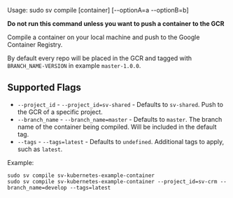 Usage: sudo sv compile [container] [--optionA=a --optionB=b]

**Do not run this command unless you want to push a container to the GCR**

Compile a container on your local machine and push to the Google Container Registry.

By default every repo will be placed in the GCR and tagged with `BRANCH_NAME-VERSION` in example `master-1.0.0`.

## Supported Flags

* `--project_id` - `--project_id=sv-shared` - Defaults to `sv-shared`. Push to the GCR of a specific project.
* `--branch_name` - `--branch_name=master` - Defaults to `master`. The branch name of the container being compiled. Will be included in the default tag.
* `--tags` - `--tags=latest` - Defaults to `undefined`. Additional tags to apply, such as `latest`.

Example:
```
sudo sv compile sv-kubernetes-example-container
sudo sv compile sv-kubernetes-example-container --project_id=sv-crm --branch_name=develop --tags=latest
```